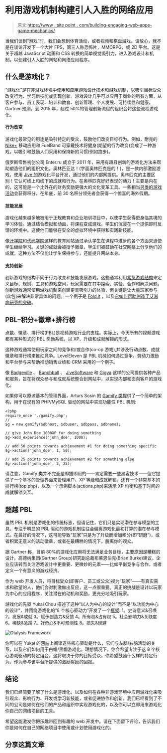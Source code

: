 # 利用游戏机制构建引人入胜的网络应用

> 原文:[https://www . site point . com/building-engaging-web-apps-game-mechanics/](https://www.sitepoint.com/building-engaging-web-apps-game-mechanics/)

当我们谈到“游戏”时，我们会想到体育活动，或者视频和棋盘游戏。请放心，我不是在谈论开发下一个大片 FPS，第三人称恐怖片，MMORPG，或 2D 平台。这是关于超越 JavaScript 动画和 CSS 转换的简单视觉吸引力，进入游戏设计和机制，以创建引人入胜的网站和网络应用程序。

## 什么是游戏化？

“游戏化”是在非游戏环境中使用和应用游戏设计技术和游戏机制，以吸引目标受众改变行为、学习新技能或实现创新。游戏设计几乎可以应用于商业的所有方面，从客户参与、员工表现、培训和教育、创新管理、个人发展、可持续性和健康。Gartner 预测，到 2015 年，超过 50%的管理创新流程的组织会将这些流程游戏化。

#### 行为改变

游戏化最常见的用途是吸引特定的受众，鼓励他们改变目标行为。例如，耐克的 [Nike+](https://secure-nikeplus.nike.com/plus/) 移动应用和 FuelBand 可穿戴技术将健身(期望的行为改变)变成了一种游戏，以吸引和鼓励人们采用和保持新的习惯(例如跑步)。

俄罗斯零售初创公司 Enter.ru 成立于 2011 年，采用有趣且创新的游戏化方法来帮助塑造他们的组织文化。奥林匹亚达！(字面奥林匹克是的！)，是一款内部激励游戏，使用 [Jive 的](https://www.jivesoftware.com)游戏化平台开发，通过他们的内部网提供。奥林匹克的主要区别！它认可线上和线下的成就和行为。在奥林匹克好好表现的动力！主要是内在的，这可能是一个比外在的财务奖励更强大的文化变革工具。一些相当[另类的游戏活动](https://twohives.wordpress.com/2012/10/08/using-intranet-gamification-to-shape-organisational-culture/)会获得积分，在年底，前 30 名积分领先者会获得一个惊喜的海外假期。

#### 技能发展

游戏化越来越多地被用于正规教育和企业培训项目中，以使学生获得更身临其境的学习体验。通过结合模拟和动画，将课程变成游戏，学生们沉浸在一个提供即时反馈的环境中。这使他们能够在安全的虚拟环境中获得和实践新技能。

像[汗学院](https://khanacademy.com)和[代码学院](https://codecademy.com)这样的教育网站通过承认学生在课程中进步的各个方面来迫使学生继续学习。关键的成就会被授予徽章，学生们被鼓励在社交网络上分享他们的成就。这种方法不仅能让学生保持参与，还能提升网站本身。

#### 支持创新

创新游戏的结构不同于行为改变和技能发展游戏。这些通常利用[紧急游戏结构](https://en.wikipedia.org/wiki/Emergent_gameplay)来定义目标、规则、工具和游戏空间，玩家需要在其中探索、实验、合作和解决问题。创新游戏通常使用游戏机制来创建更具吸引力的体验，但关键是让大量玩家参与(众包)来解决非常具体的问题。一个例子是 [Fold.it](https://fold.it) ，以及[它如何帮助创造了艾滋病研究的突破](https://techland.time.com/2011/09/19/foldit-gamers-solve-aids-puzzle-that-baffled-scientists-for-decade/)。

## PBL–积分+徽章+排行榜

点数、徽章、排行榜(PBL)是视频游戏行业的支柱。实际上，今天所有的视频游戏都有某种形式的 PBL 奖励系统，以 XP、升级和成就解锁的形式。

这种游戏通常使用玩家之间的竞争和/或合作(co-op 游戏),并涉及行动点数、成就徽章和排行榜来推动竞争。LevelEleven 是 PBL 机械如何通过竞争、劳动力激励和平台参与来帮助推动销售业绩和 CRM 采用的一个例子。

像 [Badgeville](https://badgeville.com) 、 [Bunchball](https://bunchball.com) 、 [JiveSoftware](https://www.jivesoftware.com) 和 [Gigya](https://gigya.com) 这样的公司提供各种产品和服务，旨在将观众参与和成就系统整合到网站中，以实现内部和面向客户的游戏化。

如果你可以原谅基本的管理界面，Arturs Sosin 的 [Gamify 类](https://www.phpclasses.org/package/7045-PHP-Manage-user-points-to-implement-site-game-logic.html)提供了一个简单的架构，用于在现有的 PHP/MySQL 驱动的网站中实现功能性 PBL 机制:

```
<?php
require_once './gamify.php';
// 
$g = new gamify($dbhost, $dbuser, $dbpass, $dbname);

// give John Doe 1000XP for doing something 
$g->add_experience('john_doe', 1000); 

// add 50 points towards achievement #1 for doing something specific
$g->action('john_doe', 1, 50);  

// add 25 points towards achievement #2 for something else
$g->action('john_doe', 2, 25);
```

请注意，Gamify 类并不完全是即插即用的——肯定需要一些黑客技术——但它提供了一个基本的管理界面来管理用户、XP 等级和成就解锁。还有一个非常基本的排行榜(top.php)，以及一个示例脚本(actions.php)来演示 XP 均衡和基于时间的成就解锁交互。

## 超越 PBL

虽然 PBL 机制是游戏化的传统标志，但请记住，它们只是实现潜在参与模型的工具。专注于明显的 PBL 驱动的游戏机制往往会偏离游戏化最初打算的潜在参与模式。在最好的情况下，这可能导致“玩家”只是为了升级而增加积分(即“研磨”)，或者积累无意义的活动徽章，或者在最糟糕的情况下，脱离你的观众。

据 Gartner 称，目前 80%的游戏化应用将无法满足业务目标，主要原因是糟糕的设计。高德纳集团(Gartner Group)研究副总裁布莱恩伯克(Brian Burke)建议，企业应该转而关注游戏设计中更重要、更微妙的元素——比如平衡竞争与合作，或者定义一个有意义的游戏经济。

作为 web 开发人员，将目标受众(即客户、员工或公众)视为“玩家”——有真实需求和欲望的人，他们会对刺激做出反应，这一点很重要。真正的挑战是设计以玩家为中心的应用程序，关注潜在的动机和奖励，更充分地吸引玩家。

游戏化的先驱 Yukai Chou 描述了这种“以人为中心的设计”而不是“以功能为中心的设计”，并围绕游戏化的“8 个核心驱动力”开发了一个[框架](https://www.yukaichou.com/gamification-examples/octalysis-complete-gamification-framework/#.UuMThjc_4WM):
1。史诗意义&召唤
2。发展&成就
3。赋予创造力&反馈
4。所有权&占有权
5。社会影响力&关联度
6。稀缺&急躁
7。好奇心&不可预测性
8。损失&规避

![Otalysis Framework](../Images/83bf7f05eb8684d932c58bc08e2a8907.png)

你可以在 Yukai 的[网站](https://www.yukaichou.com/gamification-examples/octalysis-complete-gamification-framework/#.UuMThjc_4WM)上阅读这些核心驱动是什么，它们与左脑/右脑活动的关系，以及它们如何用于白帽/黑帽游戏化。理想情况下，你会希望专注于这 8 个核心游戏驱动的特定组合，这将取决于你的目标受众，你希望鼓励什么样的特定行为，作为参与该平台所提供的激励奖励的回报。

## 结论

我们已经简要了解了什么是游戏化，以及如何在各种非游戏环境中应用游戏化来吸引观众、影响行为、开发或学习新技能，或者促进协作和创新。我们已经看到了不同的公司是如何在他们的产品和组织中实现游戏化的，以及你可以立即用来游戏化你自己的网络项目的工具。

希望这能激发你把乐趣带回到有趣的 web 开发中。请在下面留下评论，告诉我们你是如何在自己的网络项目中使用或计划使用游戏化的。

## 分享这篇文章